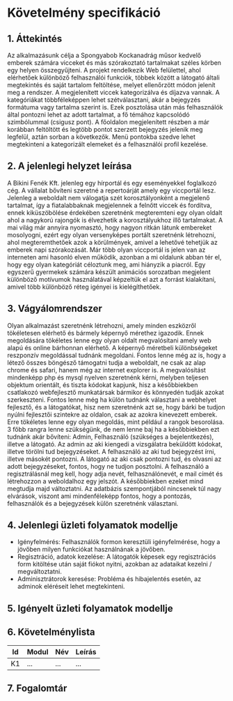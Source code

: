 # Követelmény specifikáció

## 1. Áttekintés

Az alkalmazásunk célja a Spongyabob Kockanadrág műsor kedvelő emberek számára vicceket és más szórakoztató tartalmakat széles körben egy helyen összegyűjteni. 
A projekt rendelkezik Web felülettel, ahol elérhetőek különböző felhasználói funkciók, többek között a látogató általi megtekintés és saját tartalom feltöltése, melyet ellenőrzött módon jelenít meg a rendszer. 
A megjelenített viccek kategorizálva és díjazva vannak. 
A kategóriákat többféleképpen lehet szétválasztani, akár a bejegyzés formátuma vagy tartalma szerint is. 
Ezek posztolása után más felhasználók által pontozni lehet az adott tartalmat, a fő témához kapcsolódó szimbólummal (csigusz pont). 
A főoldalon megjelenített részben a már korábban feltöltött és legtöbb pontot szerzett bejegyzés jelenik meg legfelül, aztán sorban a következők. 
Menü pontokba szedve lehet megtekinteni a kategorizált elemeket és a felhasználói profil kezelése.

## 2. A jelenlegi helyzet leírása

A Bikini Fenék Kft. jelenleg egy hírportál és egy eseményekkel foglalkozó cég. 
A vállalat bővíteni szeretné a repertoárját amely egy viccportál lesz. 
Jelenleg a weboldalt nem válogatja szét korosztályonként a megjelenő tartalmat, így a fiatalabbaknak megjelennek a felnőtt viccek és fordítva, ennek kiküszöbölése érdekében szeretnénk megteremteni egy olyan oldalt ahol a nagykorú rajongók is élvezhetik a korosztályukhoz illő tartalmakat.
A mai világ már annyira nyomasztó, hogy nagyon ritkán látunk embereket mosolyogni, ezért egy olyan versenyképes portált szeretnénk létrehozni, ahol megteremthetőek azok a körülmények, amivel a lehetővé tehetjük az emberek napi szórakozását.
Már több olyan viccportál is jelen van az interneten ami hasonló elven működik, azonban a mi oldalunk abban tér el, hogy egy olyan kategóriát céloztunk meg, ami hiányzik a piacról.
Egy egyszerű gyermekek számára készült animációs sorozatban megjelent különböző motívumok használatával képzeltük el azt a forrást kialakítani, amivel több különböző réteg igényei is kielégíthetőek. 


## 3. Vágyálomrendszer

Olyan alkalmazást szeretnénk létrehozni, amely minden eszközről tökéletesen elérhető és bármely képernyő mérethez igazodik.
Ennek megoldására tökéletes lenne egy olyan oldalt megvalósítani amely web alapú és online bárhonnan elérhető.
A képernyő méretbeli különbségeket reszponzív megoldással tudnánk megoldani.
Fontos lenne még az is, hogy a létező összes böngésző támogatni tudja a weboldalt, ne csak az alap chrome és safari, hanem még az internet explorer is. 
A megvalósítást mindenképp php és mysql nyelven szeretnénk kérni, melyben teljesen objektum orientált, és tiszta kódokat kapjunk, hisz a későbbiekben csatlakozó webfejlesztő munkatársak bármikor és könnyedén tudják azokat szerkeszteni. 
Fontos lenne még ha külön tudnánk választani a webhelyet fejlesztő, és a látogatókat, hisz nem szeretnénk azt se, hogy bárki be tudjon nyúlni fejlesztői szintekre az oldalon, csak az azokra kinevezett emberek. 
Erre tökéletes lenne egy olyan megoldás, mint például a rangok besorolása. 3 főbb rangra lenne szükségünk, de nem lenne baj ha a későbbiekben ezt tudnánk akár bővíteni: Admin, Felhasználó (szükséges a bejelentkezés), illetve a látogató. 
Az admin az aki kiengedi a vizsgálatra beküldött kódokat, illetve törölni tud bejegyzéseket. 
A felhasználó az aki tud bejegyzést írni, illetve másokét pontozni. 
A látogató az aki csak pontozni tud, és olvasni az adott bejegyzéseket, fontos, hogy ne tudjon posztolni. 
A felhasználó a regisztrálásnál meg kell, hogy adja nevét, felhasználónevét, e mail címét és létrehozzon a weboldalhoz egy jelszót. 
A későbbiekben ezeket mind megtudja majd változtatni. 
Az adatbázis szempontjából nincsenek túl nagy elvárások, viszont ami mindenféleképp fontos, hogy a pontozás, felhasználók és a bejegyzések külön szeretnénk választani.

## 4. Jelenlegi üzleti folyamatok modellje
+ Igényfelmérés: Felhasználók formon keresztüli igényfelmérése, hogy a jövőben milyen funkciókat használnának a jövőben.
+ Regisztráció, adatok kezelése: A látogatók képesek egy regisztrációs form kitöltése után saját fiókot nyitni, azokban az adataikat kezelni / megváltoztatni.
+ Adminisztrátorok keresése: Probléma és hibajelentés esetén, az adminok eléréseit lehet megtekinteni.
## 5. Igényelt üzleti folyamatok modellje

## 6. Követelménylista

| Id | Modul | Név | Leírás |
| :---: | --- | --- | --- |
| K1 | ... | ... | ... |

## 7. Fogalomtár